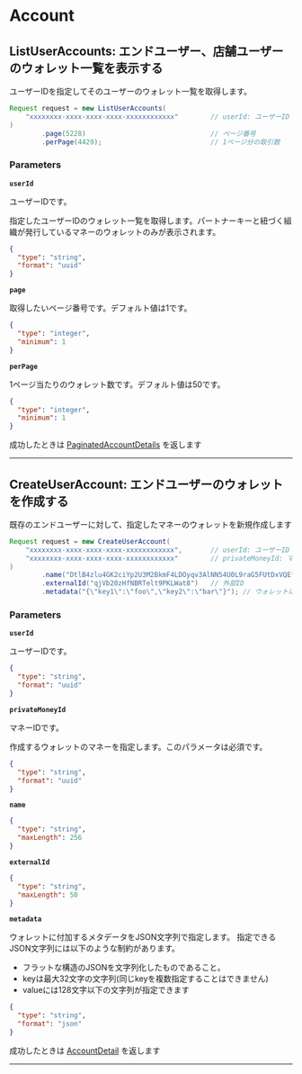# Account

<a name="list-user-accounts"></a>
## ListUserAccounts: エンドユーザー、店舗ユーザーのウォレット一覧を表示する
ユーザーIDを指定してそのユーザーのウォレット一覧を取得します。

```JAVA
Request request = new ListUserAccounts(
    "xxxxxxxx-xxxx-xxxx-xxxx-xxxxxxxxxxxx"        // userId: ユーザーID
)
        .page(5228)                               // ページ番号
        .perPage(4429);                           // 1ページ分の取引数

```



### Parameters
**`userId`** 
  

ユーザーIDです。

指定したユーザーIDのウォレット一覧を取得します。パートナーキーと紐づく組織が発行しているマネーのウォレットのみが表示されます。

```json
{
  "type": "string",
  "format": "uuid"
}
```

**`page`** 
  

取得したいページ番号です。デフォルト値は1です。

```json
{
  "type": "integer",
  "minimum": 1
}
```

**`perPage`** 
  

1ページ当たりのウォレット数です。デフォルト値は50です。

```json
{
  "type": "integer",
  "minimum": 1
}
```



成功したときは
[PaginatedAccountDetails](./responses.md#paginated-account-details)
を返します



---


<a name="create-user-account"></a>
## CreateUserAccount: エンドユーザーのウォレットを作成する
既存のエンドユーザーに対して、指定したマネーのウォレットを新規作成します

```JAVA
Request request = new CreateUserAccount(
    "xxxxxxxx-xxxx-xxxx-xxxx-xxxxxxxxxxxx",       // userId: ユーザーID
    "xxxxxxxx-xxxx-xxxx-xxxx-xxxxxxxxxxxx"        // privateMoneyId: マネーID
)
        .name("DtlB4zlu4GK2ciYp2U3M2BkmF4LDOyqv3AlNN54U0L9raG5FUtDxVQEfOiM5ANDXnVIiEAqOkBwyUrQZzhbyWitmj9VadrKJki4j5D9gQmc4qgb8ip4iT7qKbNebPEaACAXVDYf5J0gmjL8y4jLjxltDcaxK7Y9pWV34H8ExwxPpAlwUz03XcW799hYPkPtkvrkTfMn9opEinLy7uYNVhbo1Raus8ZZdVG8JIp06") // ウォレット名
        .externalId("qjVb20zHfNBRTelt9PKLWat8")   // 外部ID
        .metadata("{\"key1\":\"foo\",\"key2\":\"bar\"}"); // ウォレットに付加するメタデータ

```



### Parameters
**`userId`** 
  

ユーザーIDです。

```json
{
  "type": "string",
  "format": "uuid"
}
```

**`privateMoneyId`** 
  

マネーIDです。

作成するウォレットのマネーを指定します。このパラメータは必須です。

```json
{
  "type": "string",
  "format": "uuid"
}
```

**`name`** 
  


```json
{
  "type": "string",
  "maxLength": 256
}
```

**`externalId`** 
  


```json
{
  "type": "string",
  "maxLength": 50
}
```

**`metadata`** 
  

ウォレットに付加するメタデータをJSON文字列で指定します。
指定できるJSON文字列には以下のような制約があります。
- フラットな構造のJSONを文字列化したものであること。
- keyは最大32文字の文字列(同じkeyを複数指定することはできません)
- valueには128文字以下の文字列が指定できます

```json
{
  "type": "string",
  "format": "json"
}
```



成功したときは
[AccountDetail](./responses.md#account-detail)
を返します



---



